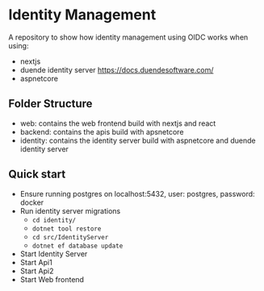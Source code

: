 # Identity Management

A repository to show how identity management using OIDC works when using:

* nextjs
* duende identity server <https://docs.duendesoftware.com/>
* aspnetcore

## Folder Structure

* web: contains the web frontend build with nextjs and react
* backend: contains the apis build with apsnetcore
* identity: contains the identity server build with aspnetcore and duende identity server

## Quick start

* Ensure running postgres on localhost:5432, user: postgres, password: docker
* Run identity server migrations
  * `cd identity/`
  * `dotnet tool restore`
  * `cd src/IdentityServer`
  * `dotnet ef database update`
* Start Identity Server
* Start Api1
* Start Api2
* Start Web frontend
